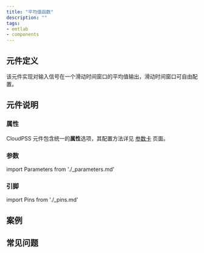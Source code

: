 ```yaml
---
title: "平均值函数"
description: ""
tags:
- emtlab
- components
---
```


## 元件定义
该元件实现对输入信号在一个滑动时间窗口的平均值输出，滑动时间窗口可自由配置。
## 元件说明



### 属性

CloudPSS 元件包含统一的**属性**选项，其配置方法详见 [参数卡](docs/documents/software/10-xstudio/20-simstudio/40-workbench/20-function-zone/30-design-tab/30-param-panel/index.md) 页面。

### 参数

import Parameters from './_parameters.md'

<Parameters/>

### 引脚

import Pins from './_pins.md'

<Pins/>

## 案例

## 常见问题


